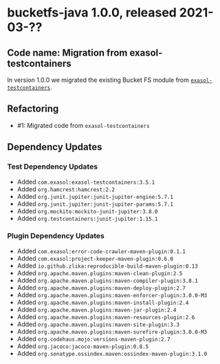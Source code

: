 # bucketfs-java 1.0.0, released 2021-03-??

## Code name: Migration from exasol-testcontainers

In version 1.0.0 we migrated the existing Bucket FS module from [`exasol-testcontainers`](https://github.com/exasol/exasol-testcontainers/).

## Refactoring

* #1: Migrated code from `exasol-testcontainers`
## Dependency Updates

### Test Dependency Updates

* Added `com.exasol:exasol-testcontainers:3.5.1`
* Added `org.hamcrest:hamcrest:2.2`
* Added `org.junit.jupiter:junit-jupiter-engine:5.7.1`
* Added `org.junit.jupiter:junit-jupiter-params:5.7.1`
* Added `org.mockito:mockito-junit-jupiter:3.8.0`
* Added `org.testcontainers:junit-jupiter:1.15.1`

### Plugin Dependency Updates

* Added `com.exasol:error-code-crawler-maven-plugin:0.1.1`
* Added `com.exasol:project-keeper-maven-plugin:0.6.0`
* Added `io.github.zlika:reproducible-build-maven-plugin:0.13`
* Added `org.apache.maven.plugins:maven-clean-plugin:2.5`
* Added `org.apache.maven.plugins:maven-compiler-plugin:3.8.1`
* Added `org.apache.maven.plugins:maven-deploy-plugin:2.7`
* Added `org.apache.maven.plugins:maven-enforcer-plugin:3.0.0-M3`
* Added `org.apache.maven.plugins:maven-install-plugin:2.4`
* Added `org.apache.maven.plugins:maven-jar-plugin:2.4`
* Added `org.apache.maven.plugins:maven-resources-plugin:2.6`
* Added `org.apache.maven.plugins:maven-site-plugin:3.3`
* Added `org.apache.maven.plugins:maven-surefire-plugin:3.0.0-M3`
* Added `org.codehaus.mojo:versions-maven-plugin:2.7`
* Added `org.jacoco:jacoco-maven-plugin:0.8.5`
* Added `org.sonatype.ossindex.maven:ossindex-maven-plugin:3.1.0`
